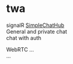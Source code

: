 # twa

signalR
[SimpleChatHub](https://github.com/ickqkicx/twa/tree/signalrandwebrtc/SignalR/SimpleChatHub)</br>
General and private chat</br>
chat with auth</br>

WebRTC
...</br>
...</br>

